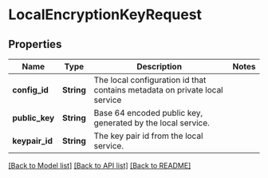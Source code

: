 # LocalEncryptionKeyRequest

## Properties

Name | Type | Description | Notes
------------ | ------------- | ------------- | -------------
**config_id** | **String** | The local configuration id that contains metadata on private local service | 
**public_key** | **String** | Base 64 encoded public key, generated by the local service. | 
**keypair_id** | **String** | The key pair id from the local service. | 

[[Back to Model list]](../README.md#documentation-for-models) [[Back to API list]](../README.md#documentation-for-api-endpoints) [[Back to README]](../README.md)


